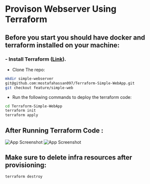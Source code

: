 # Provison Webserver Using Terraform

## Before you start you should have docker and terraform installed on your machine:

### - Install Terraform  ([Link](https://developer.hashicorp.com/terraform/tutorials/aws-get-started/install-cli)).

* Clone The repo:
```sh
mkdir simple-webserver 
git@github.com:mostafahassan097/Terraform-Simple-WebApp.git 
git checkout feature/simple-web
```
- Run the following commands to deploy the terraform code: 
```sh
cd Terraform-Simple-WebApp
terraform init 
terraform apply 
```

## After Running Terraform Code  :

![App Screenshot](https://github.com/mostafahassan097/Terraform-Simple-WebApp/blob/feature/simple-web/Screenshots/1.png)
![App Screenshot](https://github.com/mostafahassan097/Terraform-Simple-WebApp/blob/feature/simple-web/Screenshots/2.png)

## Make sure to delete infra resources after provisioning:
```sh
terraform destroy
```